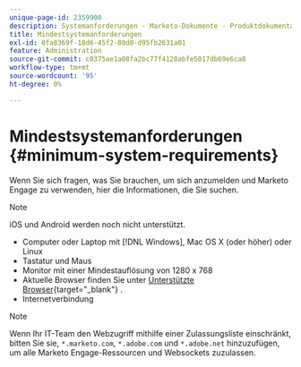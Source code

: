 ```yaml
---
unique-page-id: 2359900
description: Systemanforderungen - Marketo-Dokumente - Produktdokumentation
title: Mindestsystemanforderungen
exl-id: 0fa8369f-18d6-45f2-80d0-d95fb2631a01
feature: Administration
source-git-commit: c0375ae1a08fa2bc77f4128abfe5017db69e6ca8
workflow-type: tm+mt
source-wordcount: '95'
ht-degree: 0%

---
```


# Mindestsystemanforderungen {#minimum-system-requirements}

Wenn Sie sich fragen, was Sie brauchen, um sich anzumelden und Marketo Engage zu verwenden, hier die Informationen, die Sie suchen.

>[!NOTE]
>
>iOS und Android werden noch nicht unterstützt.

* Computer oder Laptop mit [!DNL Windows], Mac OS X (oder höher) oder Linux
* Tastatur und Maus
* Monitor mit einer Mindestauflösung von 1280 x 768
* Aktuelle Browser finden Sie unter [Unterstützte Browser](/help/marketo/product-docs/administration/setup-administration/supported-browsers.md){target="_blank"} .
* Internetverbindung

>[!NOTE]
>
>Wenn Ihr IT-Team den Webzugriff mithilfe einer Zulassungsliste einschränkt, bitten Sie sie, `*.marketo.com`, `*.adobe.com` und `*.adobe.net` hinzuzufügen, um alle Marketo Engage-Ressourcen und Websockets zuzulassen.
